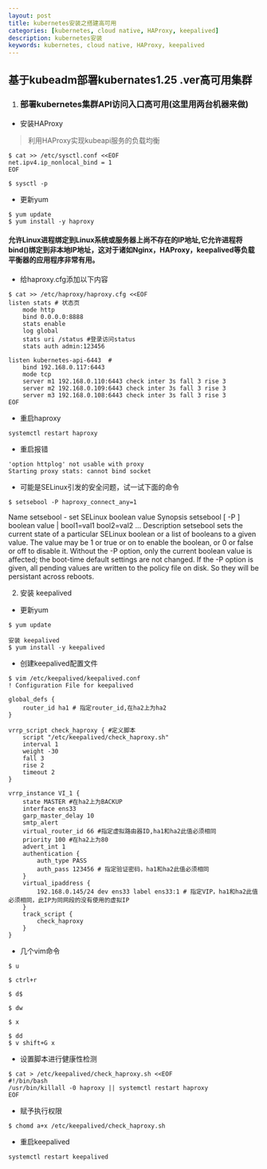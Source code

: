 ```yaml
---
layout: post
title: kubernetes安装之搭建高可用
categories: [kubernetes, cloud native, HAProxy, keepalived]
description: kubernetes安装
keywords: kubernetes, cloud native, HAProxy, keepalived
---
```


## 基于kubeadm部署kubernates1.25 .ver高可用集群
1. ### 部署kubernetes集群API访问入口高可用(这里用两台机器来做)
- 安装HAProxy
> 利用HAProxy实现kubeapi服务的负载均衡

```
$ cat >> /etc/sysctl.conf <<EOF
net.ipv4.ip_nonlocal_bind = 1
EOF
```
```
$ sysctl -p
```

- 更新yum
```
$ yum update
$ yum install -y haproxy
```
#### 允许Linux进程绑定到Linux系统或服务器上尚不存在的IP地址,它允许进程将bind()绑定到非本地IP地址，这对于诸如Nginx，HAProxy，keepalived等负载平衡器的应用程序非常有用。
- 给haproxy.cfg添加以下内容
```
$ cat >> /etc/haproxy/haproxy.cfg <<EOF
listen stats # 状态页
    mode http
    bind 0.0.0.0:8888
    stats enable
    log global
    stats uri /status #登录访问status
    stats auth admin:123456

listen kubernetes-api-6443  # 
    bind 192.168.0.117:6443
    mode tcp
    server m1 192.168.0.110:6443 check inter 3s fall 3 rise 3
    server m2 192.168.0.109:6443 check inter 3s fall 3 rise 3
    server m3 192.168.0.108:6443 check inter 3s fall 3 rise 3
EOF
```

- 重启haproxy
```
systemctl restart haproxy
```
- 重启报错
```
'option httplog' not usable with proxy 
Starting proxy stats: cannot bind socket
```
- 可能是SELinux引发的安全问题，试一试下面的命令
```
$ setsebool -P haproxy_connect_any=1
```
Name
setsebool - set SELinux boolean value
Synopsis
setsebool [ -P ] boolean value | bool1=val1 bool2=val2 ...
Description
setsebool sets the current state of a particular SELinux boolean or a list of booleans to a given value. The value may be 1 or true or on to enable the boolean, or 0 or false or off to disable it.
Without the -P option, only the current boolean value is affected; the boot-time default settings are not changed.
If the -P option is given, all pending values are written to the policy file on disk. So they will be persistant across reboots.

2. 安装 keepalived

- 更新yum
```
$ yum update
```
```
安装 keepalived
$ yum install -y keepalived
```
- 创建keepalived配置文件
```
$ vim /etc/keepalived/keepalived.conf
! Configuration File for keepalived

global_defs {
    router_id ha1 # 指定router_id,在ha2上为ha2
}

vrrp_script check_haproxy { #定义脚本
    script "/etc/keepalived/check_haproxy.sh"
    interval 1
    weight -30
    fall 3
    rise 2
    timeout 2
}

vrrp_instance VI_1 {
    state MASTER #在ha2上为BACKUP
    interface ens33
    garp_master_delay 10
    smtp_alert
    virtual_router_id 66 #指定虚拟路由器ID,ha1和ha2此值必须相同
    priority 100 #在ha2上为80
    advert_int 1
    authentication {
        auth_type PASS
        auth_pass 123456 # 指定验证密码，ha1和ha2此值必须相同
    }
    virtual_ipaddress {
        192.168.0.145/24 dev ens33 label ens33:1 # 指定VIP，ha1和ha2此值必须相同，此IP为同网段的没有使用的虚拟IP
    }
    track_script {
        check_haproxy
    }
}

```

- 几个vim命令
```
$ u

$ ctrl+r

$ d$

$ dw

$ x

$ dd
$ v shift+G x

```
- 设置脚本进行健康性检测
```
$ cat > /etc/keepalived/check_haproxy.sh <<EOF
#!/bin/bash
/usr/bin/killall -0 haproxy || systemctl restart haproxy
EOF
```
- 赋予执行权限
```
$ chomd a+x /etc/keepalived/check_haproxy.sh
```
- 重启keepalived
```
systemctl restart keepalived
```
